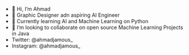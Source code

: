 - 👋 Hi, I’m Ahmad
- 👀 Graphic Designer adn aspiring AI Engineer
- 🌱 Currently learning AI and Machine Learning on Python
- 💞️ I’m looking to collaborate on open source Machine Learning Projects in Java
- Twitter: @ahmadjamous_
- Instagram: @ahmadjamous_

<!---
ajamous1/ajamous1 is a ✨ special ✨ repository because its `README.md` (this file) appears on your GitHub profile.
You can click the Preview link to take a look at your changes.
--->
